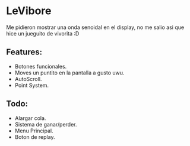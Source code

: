 # LeVibore

Me pidieron mostrar una onda senoidal en el display, no me salio asi que hice un jueguito de vivorita :D

## Features:
- Botones funcionales.
- Moves un puntito en la pantalla a gusto uwu.
- AutoScroll.
- Point System.

## Todo:
- Alargar cola.
- Sistema de ganar/perder.
- Menu Principal.
- Boton de replay.
